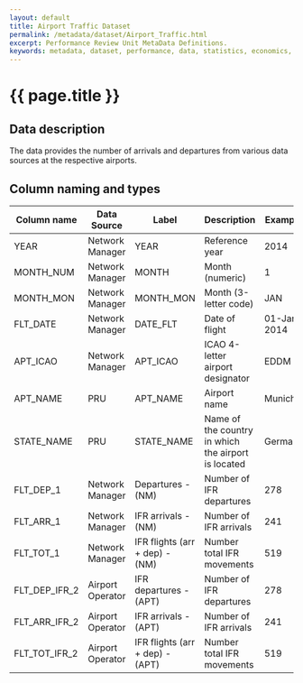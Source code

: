 ```yaml
---
layout: default
title: Airport Traffic Dataset
permalink: /metadata/dataset/Airport_Traffic.html
excerpt: Performance Review Unit MetaData Definitions.
keywords: metadata, dataset, performance, data, statistics, economics, air transport, flights, europe, cost efficiency
---
```

# {{ page.title }}

## Data description
The data provides the number of arrivals and departures from various data sources at the respective airports.

## Column naming and types

| Column name   | Data Source      | Label                           | Description                                         | Example    |
|---------------|------------------|---------------------------------|-----------------------------------------------------|------------|
| YEAR          | Network Manager  | YEAR                            | Reference year                                      | 2014       |
| MONTH_NUM     | Network Manager  | MONTH                           | Month (numeric)                                     | 1          |
| MONTH_MON     | Network Manager  | MONTH_MON                       | Month (3-letter code)                               | JAN        |
| FLT_DATE      | Network Manager  | DATE_FLT                        | Date of flight                                      | 01-Jan-2014|
| APT_ICAO      | Network Manager  | APT_ICAO                        | ICAO 4-letter airport designator                    | EDDM       |
| APT_NAME      | PRU              | APT_NAME                        | Airport name                                        | Munich     |
| STATE_NAME    | PRU              | STATE_NAME                      | Name of the country in which the airport is located | Germany    |
| FLT_DEP_1     | Network Manager  | Departures - (NM)               | Number of IFR departures                            | 278        |
| FLT_ARR_1     | Network Manager  | IFR arrivals - (NM)             | Number of IFR arrivals                              | 241        |
| FLT_TOT_1     | Network Manager  | IFR flights (arr + dep) - (NM)  | Number total IFR movements                          | 519        |
| FLT_DEP_IFR_2 | Airport Operator | IFR departures - (APT)          | Number of IFR departures                            | 278        |
| FLT_ARR_IFR_2 | Airport Operator | IFR arrivals - (APT)            | Number of IFR arrivals                              | 241        |
| FLT_TOT_IFR_2 | Airport Operator | IFR flights (arr + dep) - (APT) | Number total IFR movements                          | 519        |
